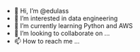 - 👋 Hi, I’m @edulass
- 👀 I’m interested in data engineering
- 🌱 I’m currently learning Python and AWS
- 💞️ I’m looking to collaborate on ...
- 📫 How to reach me ...

<!---
edulass/edulass is a ✨ special ✨ repository because its `README.md` (this file) appears on your GitHub profile.
You can click the Preview link to take a look at your changes.
--->
